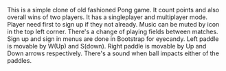 This is a simple clone of old fashioned Pong game. 
It count points and also overall wins of two players.
It has a singleplayer and multiplayer mode.
Player need first to sign up if they not already.
Music can be muted by icon in the top left corner.
There's a change of playing fields between matches.
Sign up and sign in menus are done in Bootstrap for eyecandy.
Left paddle is movable by W(Up) and S(down).
Right paddle is movable by Up and Down arrows respectively.
There's a sound when ball impacts either of the paddles.
